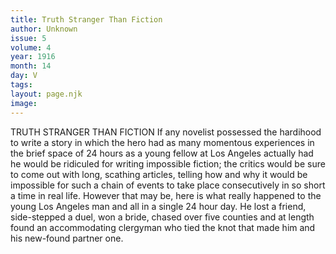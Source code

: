 ```yaml
---
title: Truth Stranger Than Fiction
author: Unknown
issue: 5
volume: 4
year: 1916
month: 14
day: V
tags:
layout: page.njk
image:
---
```

TRUTH STRANGER THAN FICTION       If any novelist possessed the hardihood to write a story in which the hero had as many momentous experiences in the brief space of 24 hours as a young fellow at Los Angeles actually had he would be ridiculed for writing impossible fiction; the critics would be sure to come out with long, scathing articles, telling how and why it would be impossible for such a chain of events to take place consecutively in so short a time in real life. However that may be, here is what really happened to the young Los Angeles man and all in a single 24 hour day. He lost a friend, side-stepped a duel, won a bride, chased over five counties and at length found an accommodating clergyman who tied the knot that made him and his new-found partner one. 

